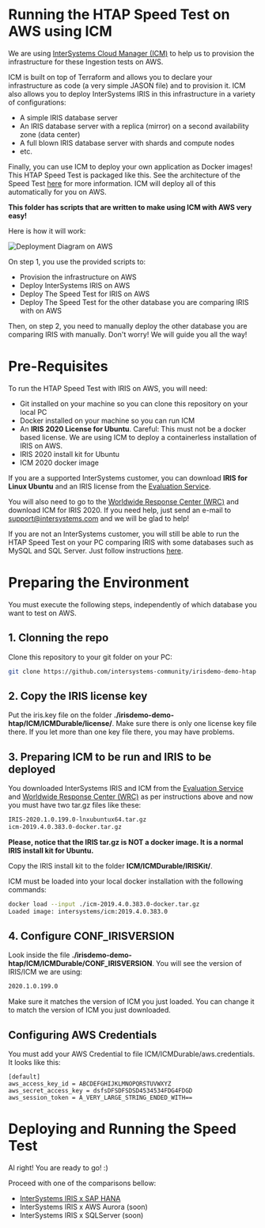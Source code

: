 # Running the HTAP Speed Test on AWS using ICM

We are using [InterSystems Cloud Manager (ICM)](https://docs.intersystems.com/irislatest/csp/docbook/Doc.View.cls?KEY=GICM_oview) to help us to provision the infrastructure for these Ingestion tests on AWS. 

ICM is built on top of Terraform and allows you to declare your infrastructure as code (a very simple JASON file) and to provision it. ICM also allows you to deploy InterSystems IRIS in this infrastructure in a variety of configurations:
* A simple IRIS database server
* An IRIS database server with a replica (mirror) on a second availability zone (data center)
* A full blown IRIS database server with shards and compute nodes
* etc.

Finally, you can use ICM to deploy your own application as Docker images! This HTAP Speed Test is packaged like this. See the architecture of the Speed Test [here](https://github.com/intersystems-community/irisdemo-demo-htap/blob/master/README.md) for more information. ICM will deploy all of this automatically for you on AWS.

**This folder has scripts that are written to make using ICM with AWS very easy!** 

Here is how it will work:

![Deployment Diagram on AWS](https://raw.githubusercontent.com/intersystems-community/irisdemo-demo-htap/master/ICM/aws_speedtest_deployment.png?raw=true)

On step 1, you use the provided scripts to:
* Provision the infrastructure on AWS
* Deploy InterSystems IRIS on AWS
* Deploy The Speed Test for IRIS on AWS
* Deploy The Speed Test for the other database you are comparing IRIS with on AWS

Then, on step 2, you need to manually deploy the other database you are comparing IRIS with manually. Don't worry! We will guide you all the way!

# Pre-Requisites

To run the HTAP Speed Test with IRIS on AWS, you will need:
* Git installed on your machine so you can clone this repository on your local PC
* Docker installed on your machine so you can run ICM
* An **IRIS 2020 License for Ubuntu**. Careful: This must not be a docker based license. We are using ICM to deploy a containerless installation of IRIS on AWS.
* IRIS 2020 install kit for Ubuntu
* ICM 2020 docker image

If you are a supported InterSystems customer, you can download **IRIS for Linux Ubuntu** and an IRIS license from the [Evaluation Service](https://evaluation.intersystems.com).

You will also need to go to the [Worldwide Response Center (WRC)](https://wrc.intersystems.com) and download ICM for IRIS 2020. If you need help, just send an e-mail to support@intersystems.com and we will be glad to help!

If you are not an InterSystems customer, you will still be able to run the HTAP Speed Test on your PC comparing IRIS with some databases such as MySQL and SQL Server. Just follow instructions [here](https://github.com/intersystems-community/irisdemo-demo-htap/blob/master/README.md).


# Preparing the Environment

You must execute the following steps, independently of which database you want to test on AWS.

## 1. Clonning the repo

Clone this repository to your git folder on your PC:

```bash
git clone https://github.com/intersystems-community/irisdemo-demo-htap
```

## 2. Copy the IRIS license key

Put the iris.key file on the folder **./irisdemo-demo-htap/ICM/ICMDurable/license/**. Make sure there is only one license key file there. If you let more than one key file there, you may have problems.

## 3. Preparing ICM to be run and IRIS to be deployed

You downloaded InterSystems IRIS and ICM from the [Evaluation Service](https://evaluation.intersystems.com) and [Worldwide Response Center (WRC)](https://wrc.intersystems.com) as per instructions above and now you must have two tar.gz files like these:

```bash
IRIS-2020.1.0.199.0-lnxubuntux64.tar.gz
icm-2019.4.0.383.0-docker.tar.gz
```

**Please, notice that the IRIS tar.gz is NOT a docker image. It is a normal IRIS install kit for Ubuntu.**

Copy the IRIS install kit to the folder **ICM/ICMDurable/IRISKit/**.

ICM must be loaded into your local docker installation with the following commands:
```bash
docker load --input ./icm-2019.4.0.383.0-docker.tar.gz
Loaded image: intersystems/icm:2019.4.0.383.0
```

## 4. Configure CONF_IRISVERSION

Look inside the file **./irisdemo-demo-htap/ICM/ICMDurable/CONF_IRISVERSION**. You will see the version of IRIS/ICM we are using:

```bash
2020.1.0.199.0
```

Make sure it matches the version of ICM you just loaded. You can change it to match the version of ICM you just downloaded.

## Configuring AWS Credentials

You must add your AWS Credential to file ICM/ICMDurable/aws.credentials. It looks like this:

```
[default]
aws_access_key_id = ABCDEFGHIJKLMNOPQRSTUVWXYZ
aws_secret_access_key = dsfsDFSDFSDSD4534534FDG4FDGD
aws_session_token = A_VERY_LARGE_STRING_ENDED_WITH==
```

# Deploying and Running the Speed Test

Al right! You are ready to go! :)

Proceed with one of the comparisons bellow:
* [InterSystems IRIS x SAP HANA](https://github.com/intersystems-community/irisdemo-demo-htap/blob/master/ICM/DOC/IRIS_x_SAPHANA.md)
* InterSystems IRIS x AWS Aurora (soon)
* InterSystems IRIS x SQLServer (soon)